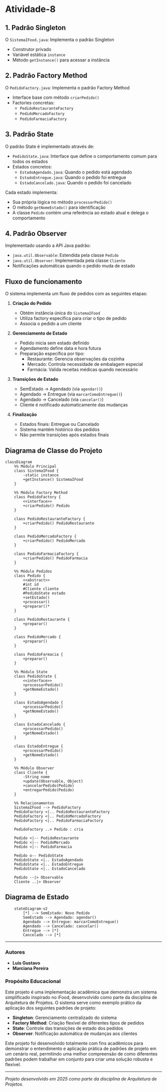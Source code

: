 # Atividade-8

## 1. Padrão Singleton

O `SistemaIFood.java`: Implementa o padrão Singleton

- Construtor privado
- Variável estática `instance`
- Método `getInstance()` para acessar a instância

## 2. Padrão Factory Method

O `PedidoFactory.java`: Implementa o padrão Factory Method 

- Interface base com método `criarPedido()`
- Factories concretas:
  - `PedidoRestauranteFactory`
  - `PedidoMercadoFactory`
  - `PedidoFarmaciaFactory`

## 3. Padrão State

O padrão State é implementado através de:

- `PedidoState.java`: Interface que define o comportamento comum para todos os estados
- Estados concretos:
  - `EstadoAgendado.java`: Quando o pedido está agendado
  - `EstadoEntregue.java`: Quando o pedido foi entregue
  - `EstadoCancelado.java`: Quando o pedido foi cancelado

Cada estado implementa:
- Sua própria lógica no método `processarPedido()`
- O método `getNomeEstado()` para identificação
- A classe `Pedido` contém uma referência ao estado atual e delega o comportamento

## 4. Padrão Observer

Implementado usando a API Java padrão:
- `java.util.Observable`: Estendida pela classe `Pedido`
- `java.util.Observer`: Implementada pela classe `Cliente`
- Notificações automáticas quando o pedido muda de estado

## Fluxo de funcionamento

O sistema implementa um fluxo de pedidos com as seguintes etapas:

1. **Criação do Pedido**
    - Obtém instância única do `SistemaIFood`
    - Utiliza factory específica para criar o tipo de pedido
    - Associa o pedido a um cliente

2. **Gerenciamento de Estado**
   - Pedido inicia sem estado definido
   - Agendamento define data e hora futura
   - Preparação específica por tipo:
     - Restaurante: Gerencia observações da cozinha
     - Mercado: Controla necessidade de embalagem especial
     - Farmácia: Valida receitas médicas quando necessário

3. **Transições de Estado**
   - SemEstado → Agendado (via `agendar()`)
   - Agendado → Entregue (via `marcarComoEntregue()`)
   - Agendado → Cancelado (via `cancelar()`)
   - Cliente é notificado automaticamente das mudanças

4. **Finalização**
   - Estados finais: Entregue ou Cancelado
   - Sistema mantém histórico dos pedidos
   - Não permite transições após estados finais

## Diagrama de Classe do Projeto
```mermaid
classDiagram
    %% Módulo Principal
    class SistemaIFood {
        -static instance
        +getInstance() SistemaIFood
    }
    
    %% Módulo Factory Method
    class PedidoFactory {
        <<interface>>
        +criarPedido() Pedido
    }
    
    class PedidoRestauranteFactory {
        +criarPedido() PedidoRestaurante
    }
    
    class PedidoMercadoFactory {
        +criarPedido() PedidoMercado
    }
    
    class PedidoFarmaciaFactory {
        +criarPedido() PedidoFarmacia
    }
    
    %% Módulo Pedidos
    class Pedido {
        <<abstract>>
        #int id
        #Cliente cliente
        #PedidoState estado
        +setEstado()
        +processar()
        +preparar()*
    }
    
    class PedidoRestaurante {
        +preparar()
    }
    
    class PedidoMercado {
        +preparar()
    }
    
    class PedidoFarmacia {
        +preparar()
    }
    
    %% Módulo State
    class PedidoState {
        <<interface>>
        +processarPedido()
        +getNomeEstado()
    }
    
    class EstadoAgendado {
        +processarPedido()
        +getNomeEstado()
    }
    
    class EstadoCancelado {
        +processarPedido()
        +getNomeEstado()
    }

    class EstadoEntregue {
        +processarPedido()
        +getNomeEstado()
    }
    
    %% Módulo Observer
    class Cliente {
        -String nome
        +update(Observable, Object)
        +cancelarPedido(Pedido)
        +entregarPedido(Pedido)
    }
    
    %% Relacionamentos
    SistemaIFood --> PedidoFactory
    PedidoFactory <|.. PedidoRestauranteFactory
    PedidoFactory <|.. PedidoMercadoFactory
    PedidoFactory <|.. PedidoFarmaciaFactory
    
    PedidoFactory ..> Pedido : cria
    
    Pedido <|-- PedidoRestaurante
    Pedido <|-- PedidoMercado
    Pedido <|-- PedidoFarmacia
    
    Pedido o-- PedidoState
    PedidoState <|.. EstadoAgendado
    PedidoState <|.. EstadoEntregue
    PedidoState <|.. EstadoCancelado
    
    Pedido --|> Observable
    Cliente ..|> Observer
```

## Diagrama de Estado
```mermaid
    stateDiagram-v2
        [*] --> SemEstado: Novo Pedido
        SemEstado --> Agendado: agendar()
        Agendado --> Entregue: marcarComoEntregue()
        Agendado --> Cancelado: cancelar()
        Entregue --> [*]
        Cancelado --> [*]
```

---
### Autores

- **Luis Gustavo**
- **Marciana Pereira**

### Propósito Educacional

Este projeto é uma implementação acadêmica que demonstra um sistema simplificado inspirado no iFood, desenvolvido como parte da disciplina de Arquitetura de Projetos. O sistema serve como exemplo prático da aplicação dos seguintes padrões de projeto:

- **Singleton**: Gerenciamento centralizado do sistema
- **Factory Method**: Criação flexível de diferentes tipos de pedidos
- **State**: Controle das transições de estado dos pedidos
- **Observer**: Notificação automática de mudanças aos clientes

Este projeto foi desenvolvido totalmente com fins acadêmicos para demonstrar o entendimento e aplicação prática de padrões de projeto em um cenário real, permitindo uma melhor compreensão de como diferentes padrões podem trabalhar em conjunto para criar uma solução robusta e flexível.

---
*Projeto desenvolvido em 2025 como parte da disciplina de Arquitetura de Projetos.*
